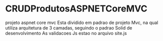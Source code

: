 # CRUDProdutosASPNETCoreMVC
projeto aspnet core mvc 
Esta dividido em padrao de projeto Mvc, na qual utiliza arquitetura de 3 camadas, seguindo o padrao Solid de desenvolvimento 
As validacoes Js estao no arquivo site.js